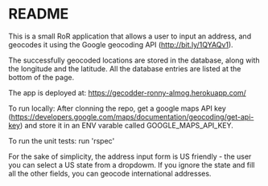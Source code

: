 # README

This is a small RoR application that allows a user to input an address, and geocodes it using the Google geocoding API (http://bit.ly/1QYAQv1). 

The successfully geocoded locations are stored in the database, along with the longitude and the latitude.
All the database entries are listed at the bottom of the page.

The app is deployed at: https://gecodder-ronny-almog.herokuapp.com/

To run locally:
After clonning the repo, get a google maps API key (https://developers.google.com/maps/documentation/geocoding/get-api-key) and store it in an ENV varable called GOOGLE_MAPS_API_KEY. 

To run the unit tests: run 'rspec' 


For the sake of simplicity, the address input form is US friendly - the user you can select a US state from a dropdowm. If you ignore the state and fill all the other fields, you can geocode international addresses. 